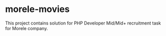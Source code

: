 # morele-movies
This project contains solution for  PHP Developer Mid/Mid+ recruitment task for Morele company.
